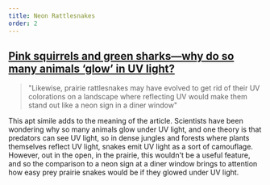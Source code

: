 ```yaml
---
title: Neon Rattlesnakes
order: 2
---
```

## [Pink squirrels and green sharks—why do so many animals ‘glow’ in UV light?](https://www.nationalgeographic.com/animals/article/why-animals-glow-uv-ultraviolet-light)

> "Likewise, prairie rattlesnakes may have evolved to get rid of their UV colorations on a landscape where reflecting UV would make them stand out like a neon sign in a diner window"

This apt simile adds to the meaning of the article. Scientists have been wondering why so many animals glow under UV light, and one theory is that predators can see UV light, so in dense jungles and forests where plants themselves reflect UV light, snakes emit UV light as a sort of camouflage. However, out in the open, in the prairie, this wouldn't be a useful feature, and so the comparison to a neon sign at a diner window brings to attention how easy prey prairie snakes would be if they glowed under UV light.